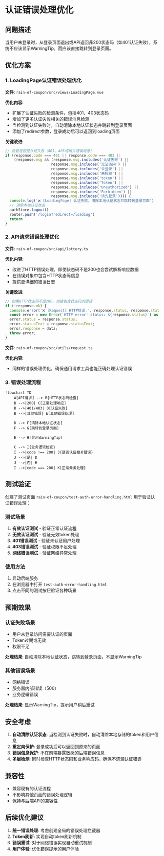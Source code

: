 # 认证错误处理优化

## 问题描述

当用户未登录时，从登录页面退出或API返回非200状态码（如401认证失败），系统不应该显示WarningTip，而应该直接跳转到登录页面。

## 优化方案

### 1. LoadingPage认证错误处理优化

**文件**: `rain-of-coupon/src/views/LoadingPage.vue`

**优化内容**:
- 扩展了认证失败的检测条件，包括401、403状态码
- 增加了更多认证失败相关的错误消息检测
- 当检测到认证失败时，自动清除本地认证状态并跳转到登录页面
- 添加了redirect参数，登录成功后可以返回到loading页面

**关键改进**:
```javascript
// 检查是否是认证失败（401、403或相关错误消息）
if (response.code === 401 || response.code === 403 ||
    (response.msg && (response.msg.includes('认证失败') || 
                     response.msg.includes('无法访问') || 
                     response.msg.includes('未登录') ||
                     response.msg.includes('未授权') ||
                     response.msg.includes('token') ||
                     response.msg.includes('Token') ||
                     response.msg.includes('Unauthorized') ||
                     response.msg.includes('Forbidden') ||
                     response.msg.includes('请先登录')))) {
  console.log('❌ [LoadingPage] 认证失败，清除本地认证状态并跳转到登录页面')
  // 清除本地认证状态
  authStore.logout()
  router.push('/login?redirect=/loading')
  return
}
```

### 2. API请求错误处理优化

**文件**: `rain-of-coupon/src/api/lottery.ts`

**优化内容**:
- 改进了HTTP错误处理，即使状态码不是200也会尝试解析响应数据
- 在错误对象中包含HTTP状态码信息
- 提供更详细的错误日志

**关键改进**:
```javascript
// 如果HTTP状态码不是200，创建包含状态码的错误
if (!response.ok) {
  console.error('❌ [Request] HTTP错误:', response.status, response.statusText);
  const error = new Error(`HTTP error! status: ${response.status}`) as any;
  error.status = response.status;
  error.statusText = response.statusText;
  error.response = data;
  throw error;
}
```

**文件**: `rain-of-coupon/src/utils/request.ts`

**优化内容**:
- 同样的错误处理优化，确保通用请求工具也能正确处理认证错误

### 3. 错误处理流程

```mermaid
flowchart TD
    A[API请求] --> B{HTTP状态码检查}
    B -->|200| C[正常处理响应]
    B -->|401/403| D[认证失败]
    B -->|其他错误| E[其他错误处理]
    
    D --> F[清除本地认证状态]
    F --> G[跳转到登录页面]
    
    E --> H[显示WarningTip]
    
    C --> I{业务逻辑检查}
    I -->|code !== 200| J{是否认证相关错误}
    J -->|是| D
    J -->|否| H
    I -->|code === 200| K[正常业务处理]
```

## 测试验证

创建了测试页面 `rain-of-coupon/test-auth-error-handling.html` 用于验证认证错误处理：

### 测试场景
1. **有效认证测试** - 验证正常认证流程
2. **无效认证测试** - 验证无效token处理
3. **401错误测试** - 验证未认证用户处理
4. **403错误测试** - 验证权限不足处理
5. **网络错误测试** - 验证网络异常处理

### 使用方法
1. 启动后端服务
2. 在浏览器中打开 `test-auth-error-handling.html`
3. 点击不同的测试按钮验证各种场景

## 预期效果

### 认证失败场景
- 用户未登录访问需要认证的页面
- Token过期或无效
- 权限不足

**处理结果**: 自动清除本地认证状态，跳转到登录页面，不显示WarningTip

### 其他错误场景
- 网络错误
- 服务器内部错误（500）
- 业务逻辑错误

**处理结果**: 显示WarningTip，提示用户稍后重试

## 安全考虑

1. **自动清除认证状态**: 当检测到认证失败时，自动清除本地存储的token和用户信息
2. **重定向保护**: 登录成功后可以返回到原来的页面
3. **错误信息保护**: 不在前端暴露敏感的后端错误信息
4. **多层检测**: 同时检查HTTP状态码和业务响应码，确保不遗漏认证错误

## 兼容性

- 兼容现有的认证流程
- 不影响其他页面的错误处理逻辑
- 保持与后端API的兼容性

## 后续优化建议

1. **统一错误处理**: 考虑创建全局的错误处理拦截器
2. **Token刷新**: 实现自动token刷新机制
3. **错误重试**: 对于网络错误实现自动重试机制
4. **用户体验**: 优化错误提示的用户体验
